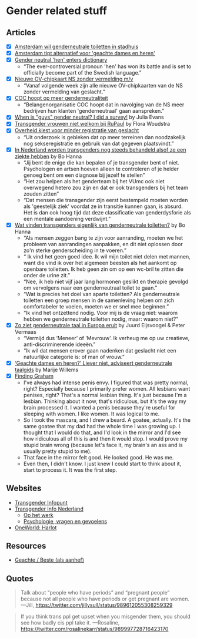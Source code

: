 # Gender related stuff

## Articles

* [x] [Amsterdam wil genderneutrale toiletten in stadhuis](https://www.parool.nl/amsterdam/amsterdam-wil-genderneutrale-toiletten-in-stadhuis~a4459714/)
* [x] [Amsterdam tipt alternatief voor 'geachte dames en heren'](https://www.parool.nl/amsterdam/amsterdam-tipt-alternatief-voor-geachte-dames-en-heren~a4508148/)
* [x] [Gender neutral 'hen' enters dictionary](https://www.thelocal.se/20140729/gender-neutral-pronoun-enters-swedish-dictionary)
	* “The ever-controversial pronoun 'hen' has won its battle and is set to officially become part of the Swedish language.”
* [x] [Nieuwe OV-chipkaart NS zonder vermelding m/v](https://www.nu.nl/binnenland/5043941/nieuwe-ov-chipkaart-ns-zonder-vermelding-mv.html)
	* “Vanaf volgende week zijn alle nieuwe OV-chipkaarten van de NS zonder vermelding van geslacht.”
* [x] [COC hoopt op meer genderneutraliteit](https://www.parool.nl/amsterdam/coc-hoopt-op-meer-genderneutraliteit~a4508658/)
	* “Belangenorganisatie COC hoopt dat in navolging van de NS meer bedrijven hun klanten 'genderneutraal' gaan aanspreken.”
* [x] [When is "guys" gender neutral? I did a survey!](https://jvns.ca/blog/2013/12/27/guys-guys-guys/) by Julia Evans
* [x] [Transgender vrouwen niet welkom bij RuPaul](https://www.oneworld.nl/harlot/transvrouwen-niet-welkom-bij-rupaul/) by Flora Woudstra
* [x] [Overheid kiest voor minder registratie van geslacht](https://www.rijksoverheid.nl/actueel/nieuws/2016/12/23/overheid-kiest-voor-minder-registratie-van-geslacht)
	* “Uit onderzoek is gebleken dat op meer terreinen dan noodzakelijk nog sekseregistratie en gebruik van dat gegeven plaatsvindt.”
* [x] [In Nederland worden transgenders nog steeds behandeld alsof ze een ziekte hebben](https://www.vice.com/nl/article/xy9man/in-nederland-worden-transgenders-nog-steeds-behandeld-alsof-ze-een-ziekte-hebben) by Bo Hanna
	* “Jij bent de enige die kan bepalen of je transgender bent of niet. Psychologen en artsen hoeven alleen te controleren of je helder genoeg bent om een diagnose bij jezelf te stellen”
	* “Het zou helpen als het genderteam bij het VUmc ook niet overwegend hetero zou zijn en dat er ook transgenders bij het team zouden zitten”
	* “Dat mensen die transgender zijn eerst bestempeld moeten worden als 'geestelijk ziek' voordat ze in transitie kunnen gaan, is absurd. Het is dan ook hoog tijd dat deze classificatie van genderdysforie als een mentale aandoening verdwijnt.”
* [x] [Wat vinden transgenders eigenlijk van genderneutrale toiletten?](https://www.vice.com/nl/article/qbgd9d/wat-vinden-transgenders-eigenlijk-van-genderneutrale-toiletten915) by Bo Hanna
	* “Als mensen zeggen bang te zijn voor aanranding, moeten we het probleem van aanrandingen aanpakken, en dit niet oplossen door zo'n sterke genderscheiding in te voeren.”
	* “ Ik vind het geen goed idee. Ik wil mijn toilet niet delen met mannen, want die vind ik over het algemeen beesten als het aankomt op openbare toiletten. Ik heb geen zin om op een wc-bril te zitten die onder de urine zit.”
	* “Nee, ik heb niet vijf jaar lang hormonen geslikt en therapie gevolgd om vervolgens naar een genderneutraal toilet te gaan.”
	* “Wat is precies het doel van aparte toiletten? Als genderneutrale toiletten een groep mensen in de samenleving helpen om zich comfortabeler te voelen, moeten we er snel mee beginnen.”
	* “Ik vind het ontzettend nodig. Voor mij is de vraag niet: waarom hebben we genderneutrale toiletten nodig, maar: waarom niet?”
* [x] [Zo ziet genderneutrale taal in Europa eruit](https://www.nrc.nl/nieuws/2017/11/15/leserin-leser-of-toch-maar-liever-lesecs-14023710-a1581184) by Juurd Eijsvoogel & Peter Vermaas
	* “Vermijd dus ‘Meneer’ of ‘Mevrouw’. Ik verheug me op uw creatieve, anti-discriminerende ideeën.”
	* “Ik wil dat mensen erover gaan nadenken dat geslacht niet een natuurlijke categorie is: of man of vrouw.”
* [x] [‘Geachte dames en heren?’ Liever niet, adviseert genderneutrale taalgids](https://www.nrc.nl/nieuws/2017/07/26/geachte-dames-en-heren-nee-liever-niet-12257592-a1568036) by Marije Willems
* [x] [Finding Graham](https://gistlog.co/greydnls/e5bff1a7c1f85d83c37f5294b9fe8e03)
	* I've always had intense penis envy. I figured that was pretty normal, right? Especially because I primarily prefer women. All lesbians want penises, right? That's a normal lesbian thing. It's just because I'm a lesbian. Thinking about it now, that's ridiculous, but it's the way my brain processed it. I wanted a penis because they're useful for sleeping with women. I like women. It was logical to me.
	* So I took the mascara, and I drew a beard. A goatee, actually. It's the same goatee that my dad had the whole time I was growing up. I thought that I would do that, and I'd look in the mirror and I'd see how ridiculous all of this is and then it would stop. I would prove my stupid brain wrong (because let's face it, my brain's an ass and is usually pretty stupid to me).
	* That face in the mirror felt good. He looked good. He was me.
	* Even then, I didn't know. I just knew I could start to think about it, start to process it. It was the first step.

## Websites

* [Transgender Infopunt](https://transgenderinfo.be)
* [Transgender Info Nederland](https://www.transgenderinfo.nl)
	* [Op het werk](https://www.transgenderinfo.nl/op-het-werk/)
	* [Psychologie, vragen en gevoelens](https://www.transgenderinfo.nl/vragen-gevoelens/)
* [OneWorld: Harlot](https://www.oneworld.nl/categorie/harlot/)

## Resources

* [Geachte / Beste (als aanhef)](http://taaladvies.net/taal/advies/vraag/1323/geachte_beste_als_aanhef/)

## Quotes

> Talk about “people who have periods” and “pregnant people” because not all people who have periods or get pregnant are women.
> —Jill, https://twitter.com/jillysull/status/989612055308259329

> If you think trans ppl get upset when you misgender them, you should see how badly cis ppl take it.
> —Rosaline, https://twitter.com/rosalinekarr/status/989997728716423170
